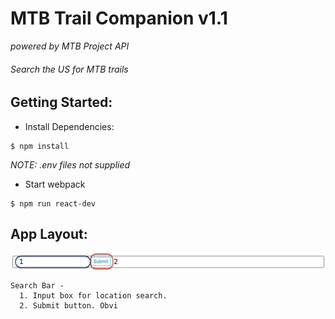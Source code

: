 # MTB Trail Companion v1.1
*powered by MTB Project API*

###### Search the US for MTB trails

## Getting Started:

- Install Dependencies:
```
$ npm install
```
*NOTE: .env files not supplied*

- Start webpack
```
$ npm run react-dev
```

## App Layout:

![search bar](./client/dist/images/bar.png)

```
Search Bar -
  1. Input box for location search.
  2. Submit button. Obvi
```




